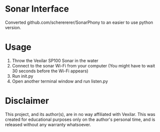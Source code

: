 # Sonar Interface
Converted github.com/scherererer/SonarPhony to an easier to use python version.

# Usage
1. Throw the Vexilar SP100 Sonar in the water
2. Connect to the sonar Wi-Fi from your computer (You might have to wait 30 seconds before the Wi-Fi appears)
3. Run init.py 
4. Open another terminal window and run listen.py

# Disclaimer
This project, and its author(s), are in no way affiliated with Vexilar. This was created for educational purposes only on the author's personal time, and is released without any warranty whatsoever.
